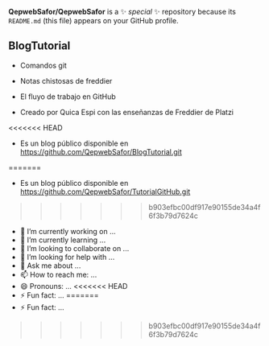 
**QepwebSafor/QepwebSafor** is a ✨ _special_ ✨ repository because its `README.md` (this file) appears on your GitHub profile.



## BlogTutorial

* Comandos git 

* Notas chistosas de freddier

* El fluyo de trabajo en GitHub

* Creado por Quica Espi con las enseñanzas de Freddier de Platzi

<<<<<<< HEAD
* Es un blog público disponible  en https://github.com/QepwebSafor/BlogTutorial.git

=======
* Es un blog público disponible  en https://github.com/QepwebSafor/TutorialGitHub.git
>>>>>>> b903efbc00df917e90155de34a4f6f3b79d7624c
- 🔭 I’m currently working on ...
- 🌱 I’m currently learning ...
- 👯 I’m looking to collaborate on ...
- 🤔 I’m looking for help with ...
- 💬 Ask me about ...
- 📫 How to reach me: ...
- 😄 Pronouns: ...
<<<<<<< HEAD
- ⚡ Fun fact: ...
=======
- ⚡ Fun fact: ...
>>>>>>> b903efbc00df917e90155de34a4f6f3b79d7624c
